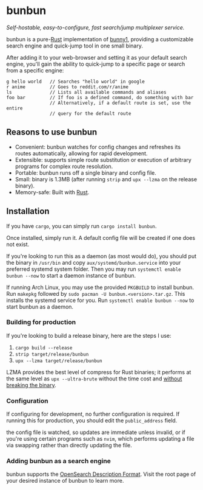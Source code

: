# bunbun

_Self-hostable, easy-to-configure, fast search/jump multiplexer service._

bunbun is a pure-[Rust][rust-lang] implementation of [bunny1][bunny1], providing
a customizable search engine and quick-jump tool in one small binary.

After adding it to your web-browser and setting it as your default search
engine, you'll gain the ability to quick-jump to a specific page or search from
a specific engine:

```
g hello world   // Searches "hello world" in google
r anime         // Goes to reddit.com/r/anime
ls              // Lists all available commands and aliases
foo bar         // If foo is a defined command, do something with bar
                // Alternatively, if a default route is set, use the entire
                // query for the default route
```

## Reasons to use bunbun

- Convenient: bunbun watches for config changes and refreshes its routes
  automatically, allowing for rapid development.
- Extensible: supports simple route substitution or execution of arbitrary
  programs for complex route resolution.
- Portable: bunbun runs off a single binary and config file.
- Small: binary is 1.3MB (after running `strip` and `upx --lzma` on the release
  binary).
- Memory-safe: Built with [Rust][rust-lang].

## Installation

If you have `cargo`, you can simply run `cargo install bunbun`.

Once installed, simply run it. A default config file will be created if one does
not exist.

If you're looking to run this as a daemon (as most would do), you should put the
binary in `/usr/bin` and copy `aux/systemd/bunbun.service` into your preferred
systemd system folder. Then you may run `systemctl enable bunbun --now` to start
a daemon instance of bunbun.

If running Arch Linux, you may use the provided `PKGBUILD` to install bunbun.
Run `makepkg` followed by `sudo pacman -U bunbun.<version>.tar.gz`. This
installs the systemd service for you. Run `systemctl enable bunbun --now` to
start bunbun as a daemon.

### Building for production

If you're looking to build a release binary, here are the steps I use:

1. `cargo build --release`
2. `strip target/release/bunbun`
3. `upx --lzma target/release/bunbun`

LZMA provides the best level of compress for Rust binaries; it performs at the
same level as `upx --ultra-brute` without the time cost and [without breaking
the binary](https://github.com/upx/upx/issues/224).

### Configuration

If configuring for development, no further configuration is required. If running
this for production, you should edit the `public_address` field.

the config file is watched, so updates are immediate unless invalid, or if
you're using certain programs such as `nvim`, which performs updating a file via
swapping rather than directly updating the file.

### Adding bunbun as a search engine

bunbun supports the [OpenSearch Description Format][osdf]. Visit the root page
of your desired instance of bunbun to learn more.

[rust-lang]: https://www.rust-lang.org/
[bunny1]: http://www.bunny1.org/
[osdf]: https://developer.mozilla.org/en-US/docs/Web/OpenSearch
